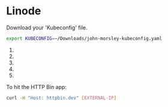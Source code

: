 # Linode

Download your 'Kubeconfig' file.

```bash
export KUBECONFIG=~/Downloads/john-morsley-kubeconfig.yaml
```

1.


2.


3.


4.


5.









To hit the HTTP Bin app:

```bash
curl -H "Host: httpbin.dev" [EXTERNAL-IP]
```